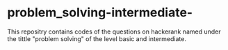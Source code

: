 # problem_solving-intermediate-
This repositry contains codes of the questions on hackerank named under the tittle "problem solving" of the level basic and intermediate.
